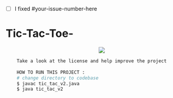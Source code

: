 - [ ] I fixed #your-issue-number-here
# Tic-Tac-Toe-

<div align="center">
  <img src="image.png" >
</div>

```bash
    Take a look at the license and help improve the project
	
    HOW TO RUN THIS PROJECT :
    # change directory to codebase
    $ javac tic_tac_v2.java
    $ java tic_tac_v2
```
